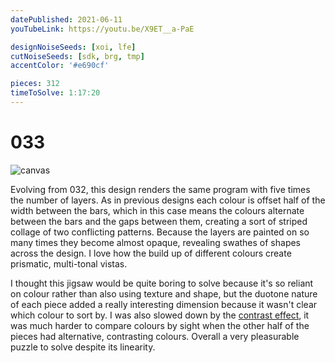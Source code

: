 ```yaml
---
datePublished: 2021-06-11
youTubeLink: https://youtu.be/X9ET__a-PaE

designNoiseSeeds: [xoi, lfe]
cutNoiseSeeds: [sdk, brg, tmp]
accentColor: '#e690cf'

pieces: 312
timeToSolve: 1:17:20
---
```


# 033

![canvas](https://res.cloudinary.com/abstract-puzzles/image/upload/w_2000/033_xoi-lfe_sdk-brg-tmp?raw=true)

Evolving from 032, this design renders the same program with five times the number of layers. As in previous designs each colour is offset half of the width between the bars, which in this case means the colours alternate between the bars and the gaps between them, creating a sort of striped collage of two conflicting patterns. Because the layers are painted on so many times they become almost opaque, revealing swathes of shapes across the design. I love how the build up of different colours create prismatic, multi-tonal vistas.

I thought this jigsaw would be quite boring to solve because it's so reliant on colour rather than also using texture and shape, but the duotone nature of each piece added a really interesting dimension because it wasn't clear which colour to sort by. I was also slowed down by the [contrast effect](https://en.wikipedia.org/wiki/Contrast_effect), it was much harder to compare colours by sight when the other half of the pieces had alternative, contrasting colours. Overall a very pleasurable puzzle to solve despite its linearity.
